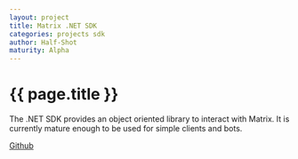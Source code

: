 ```yaml
---
layout: project
title: Matrix .NET SDK
categories: projects sdk
author: Half-Shot
maturity: Alpha
---
```

# {{ page.title }}

The .NET SDK provides an object oriented library to interact with Matrix. It is currently mature enough to be used for simple clients and bots.

[Github](https://github.com/Half-Shot/matrix-dotnet-sdk)
